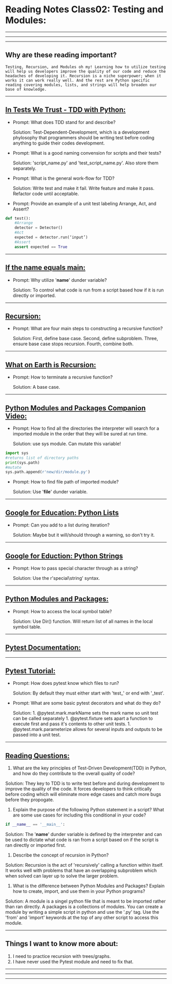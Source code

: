 # **Reading Notes Class02: Testing and Modules:**

---
---
---

## Why are these reading important?

```
Testing, Recursion, and Modules oh my! Learning how to utilize testing will help us developers improve the quality of our code and reduce the headaches of developing it. Recursion is a niche superpower; when it works it can work really well. And the rest are Python specific reading covering modules, lists, and strings will help broaden our base of knowledge.
```

---

## [**In Tests We Trust - TDD with Python:**](https://code.likeagirl.io/in-tests-we-trust-tdd-with-python-af69f47e6932)

* Prompt: What does TDD stand for and describe?
  
  Solution: Test-Dependent-Development, which is a development phylosophy that programmers should be writing test before coding anything to guide their codes development.

* Prompt: What is a good naming convension for scripts and their tests?

  Solution: 'script_name.py' and 'test_script_name.py'. Also store them separately.

* Prompt: What is the general work-flow for TDD?

  Solution: Write test and make it fail. Write feature and make it pass. Refactor code until acceptable.

* Prompt: Provide an example of a unit test labeling Arrange, Act, and Assert?

```python
def test():
    #Arrange
    detector = Detector()
    #Act
    expected = detector.run(‘input’)
    #Assert
    assert expected == True
```

---

## [**If the name equals main:**](https://www.geeksforgeeks.org/what-does-the-if-__name__-__main__-do/)

* Prompt: Why utilize '__name__' dunder variable?
  
  Solution: To control what code is run from a script based how if it is run directly or imported.


---

## [**Recursion:**](https://www.geeksforgeeks.org/recursion/)

* Prompt: What are four main steps to constructing a recursive function?
  
    Solution: First, define base case. Second, define subproblem. Three, ensure base case stops recursion. Fourth, combine both.

---

## [**What on Earth is Recursion:**](https://www.youtube.com/watch?v=Mv9NEXX1VHc)

* Prompt: How to terminate a recursive function?
  
  Solution: A base case. 

---

## [**Python Modules and Packages Companion Video:**](https://realpython.com/courses/python-modules-packages/)

* Prompt: How to find all the directories the interpreter will search for a imported module in the order that they will be sured at run time.

  Solution: use sys module. Can mutate this variable!

```python
import sys
#returns list of directory paths
print(sys.path)
#mutate
sys.path.append(r'new/dir/module.py')
```

* Prompt: How to find file path of imported module?

  Solution: Use '__file__' dunder variable.

---

## [**Google for Education: Python Lists**](https://developers.google.com/edu/python/lists)

* Prompt: Can you add to a list during iteration?

    Solution: Maybe but it will/should through a warning, so don't try it.


---

## [**Google for Eduction: Python Strings**](https://developers.google.com/edu/python/strings)

* Prompt: How to pass special character through as a string?

    Solution: Use the r'special\string' syntax.


---

## [**Python Modules and Packages:**](https://realpython.com/python-modules-packages/)

* Prompt: How to access the local symbol table?

    Solution: Use Dir() function. Will return list of all names in the local symbol table.


---

## [**Pytest Documentation:**](https://docs.pytest.org/en/latest/)

---

## [**Pytest Tutorial:**](https://www.guru99.com/pytest-tutorial.html)

* Prompt: How does pytest know which files to run?
    
    Solution: By default they must either start with 'test_' or end with '_test'.

* Prompt: What are some basic pytest decorators and what do they do?

    Solution: 
      1. @pytest.mark.markName sets the mark name so unit test can be called separately
      1. @pytest.fixture sets apart a function to execute first and pass it's contents to other unit tests.
      1. @pytest.mark.parameterize allows for several inputs and outputs to be passed into a unit test.

---

## [**Reading Questions:**]()

1. What are the key principles of Test-Driven Development(TDD) in Python, and how do they contribute to the overall quality of code?

  Solution: They key to TDD is to write test before and during development to improve the quality of the code. It forces developers to think critically before coding which will eliminate more edge cases and catch more bugs before they propogate.

1. Explain the purpose of the following Python statement in a script? What are some use cases for including this conditional in your code?

```python
if __name__ == '__main__':
```

  Solution: The '__name__' dunder variable is defined by the interpreter and can be used to dictate what code is ran from a script based on if the script is ran directly or imported first.

1. Describe the concept of recursion in Python?

  Solution: Recursion is the act of 'recursively' calling a function within itself. It works well with problems that have an overlapping subproblem which when solved can layer up to solve the larger problem.

1. What is the difference between Python Modules and Packages? Explain how to create, import, and use them in your Python programs?

  Solution: A module is a singel python file that is meant to be imported rather than ran directly. A packages is a collections of modules. You can create a module by writing a simple script in python and use the '.py' tag. Use the 'from' and 'import' keywords at the top of any other script to access this module.

---

## **Things I want to know more about:**

1. I need to practice recursion with trees/graphs.
2. I have never used the Pytest module and need to fix that.

---
---
---
